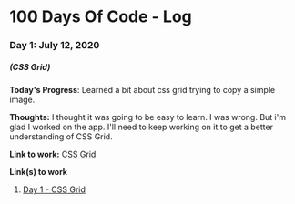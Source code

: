 # 100 Days Of Code - Log

### Day 1: July 12, 2020 
##### (CSS Grid)

**Today's Progress**: Learned a bit about css grid trying to copy a simple image.

**Thoughts:** I thought it was going to be easy to learn. I was wrong. But i'm glad I worked on the app. I'll need to keep working on it to get a better understanding of CSS Grid.

**Link to work:** [CSS Grid](https://codepen.io/rodolfo-reynoso/pen/JjGBRxx#code-area)

**Link(s) to work**
1. [Day 1 - CSS Grid](https://codepen.io/rodolfo-reynoso/pen/JjGBRxx#code-area)


